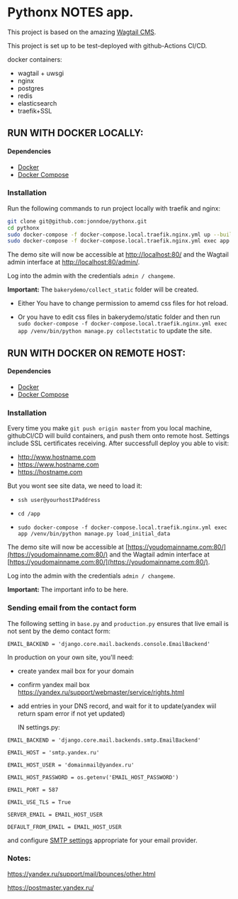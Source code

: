 


Pythonx NOTES app.
=======================

This project is based on the amazing [Wagtail CMS](https://github.com/wagtail/wagtail).

This project is set up to be test-deployed with github-Actions CI/CD.

docker containers: 
- wagtail + uwsgi
- nginx 
- postgres 
- redis 
- elasticsearch 
- traefik+SSL


RUN WITH DOCKER LOCALLY:
-----------------

#### Dependencies
* [Docker](https://docs.docker.com/engine/installation/)
* [Docker Compose](https://docs.docker.com/compose/install/)

### Installation
Run the following commands to run project locally with traefik and nginx:

```bash
git clone git@github.com:jonndoe/pythonx.git
cd pythonx
sudo docker-compose -f docker-compose.local.traefik.nginx.yml up --build
sudo docker-compose -f docker-compose.local.traefik.nginx.yml exec app /venv/bin/python manage.py load_initial_data
```

The demo site will now be accessible at [http://localhost:80/](http://localhost:80/) and the Wagtail admin
interface at [http://localhost:80/admin/](http://localhost:80/admin/).

Log into the admin with the credentials ``admin / changeme``.

**Important:** The `bakerydemo/collect_static` folder will be created. 

- Either You have to change permission to amemd css files for hot reload.

- Or you have to edit css files in bakerydemo/static folder and then run 
`sudo docker-compose -f docker-compose.local.traefik.nginx.yml exec app /venv/bin/python manage.py collectstatic`
  to update the site.



RUN WITH DOCKER ON REMOTE HOST:
-----------------

#### Dependencies
* [Docker](https://docs.docker.com/engine/installation/)
* [Docker Compose](https://docs.docker.com/compose/install/)

### Installation
Every time you make `git push origin master` from you local machine, githubCI/CD will build containers, and push them onto remote host.
Settings include SSL certificates receiving.
After successfull deploy you able to visit:
- http://www.hostname.com
- https://www.hostname.com
- https://hostname.com

But you wont see site data, we need to load it:

- `ssh user@yourhostIPaddress`

- `cd /app`

- `sudo docker-compose -f docker-compose.local.traefik.nginx.yml exec app /venv/bin/python manage.py load_initial_data` 

The demo site will now be accessible at [https://youdomainname.com:80/](https://youdomainname.com:80/) and the Wagtail admin
interface at [https://youdomainname.com:80/](https://youdomainname.com:80/).

Log into the admin with the credentials ``admin / changeme``.

**Important:** The important info to be here.





### Sending email from the contact form

The following setting in `base.py` and `production.py` ensures that live email is not sent by the demo contact form:

`EMAIL_BACKEND = 'django.core.mail.backends.console.EmailBackend'`

In production on your own site, you'll need:

- create yandex mail box for your domain
- confirm yandex mail box https://yandex.ru/support/webmaster/service/rights.html
- add entries in your DNS record, and wait for it to update(yandex wiil return spam error if not yet updated)

  IN settings.py:

`EMAIL_BACKEND = 'django.core.mail.backends.smtp.EmailBackend'`

`EMAIL_HOST = 'smtp.yandex.ru'`

`EMAIL_HOST_USER = 'domainmail@yandex.ru'`

`EMAIL_HOST_PASSWORD = os.getenv('EMAIL_HOST_PASSWORD')`

`EMAIL_PORT = 587`

`EMAIL_USE_TLS = True`

`SERVER_EMAIL = EMAIL_HOST_USER`

`DEFAULT_FROM_EMAIL = EMAIL_HOST_USER`


and configure [SMTP settings](https://docs.djangoproject.com/en/1.10/topics/email/#smtp-backend) appropriate for your email provider.


### Notes:
https://yandex.ru/support/mail/bounces/other.html

https://postmaster.yandex.ru/

